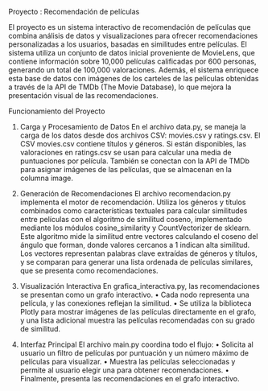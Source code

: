Proyecto : Recomendación de películas

El proyecto es un sistema interactivo de recomendación de películas que combina análisis de datos y visualizaciones para ofrecer recomendaciones personalizadas a los usuarios, basadas en similitudes entre películas. El sistema utiliza un conjunto de datos inicial proveniente de MovieLens, que contiene información sobre 10,000 películas calificadas por 600 personas, generando un total de 100,000 valoraciones. Además, el sistema enriquece esta base de datos con imágenes de los carteles de las películas obtenidas a través de la API de TMDb (The Movie Database), lo que mejora la presentación visual de las recomendaciones.

Funcionamiento del Proyecto

1. Carga y Procesamiento de Datos
En el archivo data.py, se maneja la carga de los datos desde dos archivos CSV: movies.csv y ratings.csv.
El CSV movies.csv contiene títulos y géneros. Si están disponibles, las valoraciones
en ratings.csv se usan para calcular una media de puntuaciones por película. También se conectan con la API de TMDb para asignar imágenes de las películas, que se almacenan en la columna image.

3. Generación de Recomendaciones
El archivo recomendacion.py implementa el motor de recomendación.
Utiliza los géneros y títulos combinados como características textuales para calcular similitudes entre películas con el algoritmo de similitud coseno, implementado mediante los módulos cosine_similarity y CountVectorizer de sklearn.
Este algoritmo mide la similitud entre vectores calculando el coseno del ángulo que forman, donde valores cercanos a 1 indican alta similitud. Los vectores representan palabras clave extraídas de géneros y títulos, y se comparan para generar una lista ordenada de películas similares, que se presenta como recomendaciones.

5. Visualización Interactiva
En grafica_interactiva.py, las recomendaciones se presentan como un grafo interactivo.
• Cada nodo representa una película, y las conexiones reflejan la similitud.
• Se utiliza la biblioteca Plotly para mostrar imágenes de las películas
directamente en el grafo, y una lista adicional muestra las películas recomendadas con su grado de similitud.

7. Interfaz Principal
El archivo main.py coordina todo el flujo:
• Solicita al usuario un filtro de películas por puntuación y un número máximo de películas para visualizar.
• Muestra las películas seleccionadas y permite al usuario elegir una para obtener recomendaciones.
• Finalmente, presenta las recomendaciones en el grafo interactivo.
